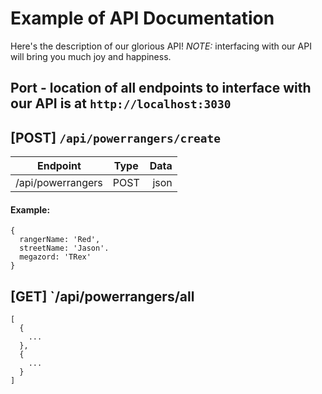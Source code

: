 # Example of API Documentation
Here's the description of our glorious API! *NOTE:* interfacing with our API will bring you much joy and happiness.

## Port - location of all endpoints to interface with our API is at `http://localhost:3030`

## [POST] `/api/powerrangers/create`
| Endpoint | Type | Data |
| -------- | :----: | ----: |
| /api/powerrangers | POST | json |

#### Example:
```
{
  rangerName: 'Red',
  streetName: 'Jason'.
  megazord: 'TRex'
}
```

## [GET] `/api/powerrangers/all

```
[
  {
    ...
  },
  {
    ...
  }
]
```

